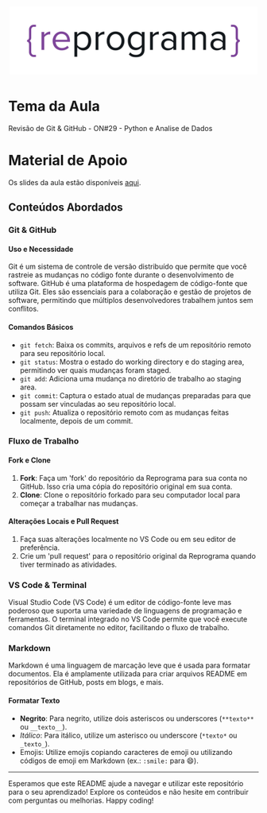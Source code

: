 <h1 align="center">
  <img src="assets/reprograma-fundos-claros.png" alt="logo reprograma" width="500">
</h1>

# Tema da Aula

Revisão de Git & GitHub - ON#29 - Python e Analise de Dados

# Material de Apoio

Os slides da aula estão disponíveis [aqui](./material/revisao-on29-git-github.pdf).

## Conteúdos Abordados

### Git & GitHub

#### Uso e Necessidade

Git é um sistema de controle de versão distribuído que permite que você rastreie as mudanças no código fonte durante o desenvolvimento de software. GitHub é uma plataforma de hospedagem de código-fonte que utiliza Git. Eles são essenciais para a colaboração e gestão de projetos de software, permitindo que múltiplos desenvolvedores trabalhem juntos sem conflitos.

#### Comandos Básicos

- `git fetch`: Baixa os commits, arquivos e refs de um repositório remoto para seu repositório local.
- `git status`: Mostra o estado do working directory e do staging area, permitindo ver quais mudanças foram staged.
- `git add`: Adiciona uma mudança no diretório de trabalho ao staging area.
- `git commit`: Captura o estado atual de mudanças preparadas para que possam ser vinculadas ao seu repositório local.
- `git push`: Atualiza o repositório remoto com as mudanças feitas localmente, depois de um commit.

### Fluxo de Trabalho

#### Fork e Clone

1. **Fork**: Faça um 'fork' do repositório da Reprograma para sua conta no GitHub. Isso cria uma cópia do repositório original em sua conta.
2. **Clone**: Clone o repositório forkado para seu computador local para começar a trabalhar nas mudanças.

#### Alterações Locais e Pull Request

1. Faça suas alterações localmente no VS Code ou em seu editor de preferência.
2. Crie um 'pull request' para o repositório original da Reprograma quando tiver terminado as atividades.

### VS Code & Terminal

Visual Studio Code (VS Code) é um editor de código-fonte leve mas poderoso que suporta uma variedade de linguagens de programação e ferramentas. O terminal integrado no VS Code permite que você execute comandos Git diretamente no editor, facilitando o fluxo de trabalho.

### Markdown

Markdown é uma linguagem de marcação leve que é usada para formatar documentos. Ela é amplamente utilizada para criar arquivos README em repositórios de GitHub, posts em blogs, e mais.

#### Formatar Texto

- **Negrito**: Para negrito, utilize dois asteriscos ou underscores (`**texto**` ou `__texto__`).
- *Itálico*: Para itálico, utilize um asterisco ou underscore (`*texto*` ou `_texto_`).
- Emojis: Utilize emojis copiando caracteres de emoji ou utilizando códigos de emoji em Markdown (ex.: `:smile:` para 😄).

---

Esperamos que este README ajude a navegar e utilizar este repositório para o seu aprendizado! Explore os conteúdos e não hesite em contribuir com perguntas ou melhorias. Happy coding!
